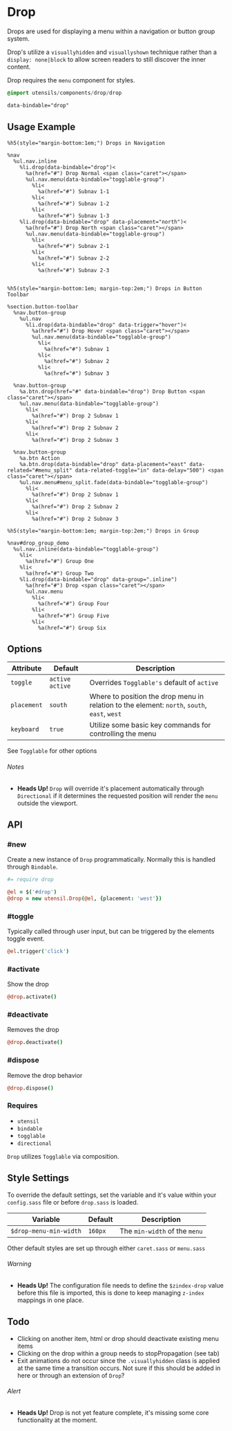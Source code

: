 
# Drop
Drops are used for displaying a menu within a navigation or button group
system.

Drop's utilize a `visuallyhidden` and `visuallyshown` technique rather
than a `display: none|block` to allow screen readers to still discover
the inner content.

Drop requires the `menu` component for styles.

```sass
@import utensils/components/drop/drop
```

```html
data-bindable="drop"
```

## Usage Example

<!--~ markup/drop.html.haml -->
```haml
%h5(style="margin-bottom:1em;") Drops in Navigation

%nav
  %ul.nav.inline
    %li.drop(data-bindable="drop")<
      %a(href="#") Drop Normal <span class="caret"></span>
      %ul.nav.menu(data-bindable="togglable-group")
        %li<
          %a(href="#") Subnav 1-1
        %li<
          %a(href="#") Subnav 1-2
        %li<
          %a(href="#") Subnav 1-3
    %li.drop(data-bindable="drop" data-placement="north")<
      %a(href="#") Drop North <span class="caret"></span>
      %ul.nav.menu(data-bindable="togglable-group")
        %li<
          %a(href="#") Subnav 2-1
        %li<
          %a(href="#") Subnav 2-2
        %li<
          %a(href="#") Subnav 2-3


%h5(style="margin-bottom:1em; margin-top:2em;") Drops in Button Toolbar

%section.button-toolbar
  %nav.button-group
    %ul.nav
      %li.drop(data-bindable="drop" data-trigger="hover")<
        %a(href="#") Drop Hover <span class="caret"></span>
        %ul.nav.menu(data-bindable="togglable-group")
          %li<
            %a(href="#") Subnav 1
          %li<
            %a(href="#") Subnav 2
          %li<
            %a(href="#") Subnav 3

  %nav.button-group
    %a.btn.drop(href="#" data-bindable="drop") Drop Button <span class="caret"></span>
    %ul.nav.menu(data-bindable="togglable-group")
      %li<
        %a(href="#") Drop 2 Subnav 1
      %li<
        %a(href="#") Drop 2 Subnav 2
      %li<
        %a(href="#") Drop 2 Subnav 3

  %nav.button-group
    %a.btn Action
    %a.btn.drop(data-bindable="drop" data-placement="east" data-related="#menu_split" data-related-toggle="in" data-delay="500") <span class="caret"></span>
    %ul.nav.menu#menu_split.fade(data-bindable="togglable-group")
      %li<
        %a(href="#") Drop 2 Subnav 1
      %li<
        %a(href="#") Drop 2 Subnav 2
      %li<
        %a(href="#") Drop 2 Subnav 3

%h5(style="margin-bottom:1em; margin-top:2em;") Drops in Group

%nav#drop_group_demo
  %ul.nav.inline(data-bindable="togglable-group")
    %li<
      %a(href="#") Group One
    %li<
      %a(href="#") Group Two
    %li.drop(data-bindable="drop" data-group=".inline")
      %a(href="#") Drop <span class="caret"></span>
      %ul.nav.menu
        %li<
          %a(href="#") Group Four
        %li<
          %a(href="#") Group Five
        %li<
          %a(href="#") Group Six
```
<!-- end -->

## Options

Attribute   | Default         | Description
----------- | --------------- | -------------------------------------------
`toggle`    | `active active` | Overrides `Togglable's` default of `active`
`placement` | `south`         | Where to position the drop menu in relation to the element: `north`, `south`, `east`, `west`
`keyboard`  | `true`          | Utilize some basic key commands for controlling the menu

See `Togglable` for other options 

###### Notes  
- **Heads Up!** `Drop` will override it's placement automatically
  through `Directional` if it determines the requested position will
  render the `menu` outside the viewport.

## API

### #new
Create a new instance of `Drop` programmatically. Normally this is
handled through `Bindable`. 

```coffee
#= require drop

@el = $('#drop')
@drop = new utensil.Drop(@el, {placement: 'west'})
```

### #toggle
Typically called through user input, but can be triggered by the
elements toggle event.

```coffee
@el.trigger('click')
```

### #activate
Show the drop

```coffee
@drop.activate()
```

### #deactivate
Removes the drop

```coffee
@drop.deactivate()
```

### #dispose
Remove the drop behavior

```coffee
@drop.dispose()
```

### Requires
- `utensil`
- `bindable`
- `togglable`
- `directional`

`Drop` utilizes `Togglable` via composition.

## Style Settings
To override the default settings, set the variable and it's value within
your `config.sass` file or before `drop.sass` is loaded.

Variable               | Default  | Description
---------------------- | -------- | -------------------------------------------
`$drop-menu-min-width` | `160px`  | The `min-width` of the `menu`

Other default styles are set up through either `caret.sass` or
`menu.sass`

###### Warning
- **Heads Up!** The configuration file needs to define the `$zindex-drop`
value before this file is imported, this is done to keep managing
`z-index` mappings in one place.

## Todo
- Clicking on another item, html or drop should deactivate existing menu items
- Clicking on the drop within a group needs to stopPropagation (see tab)
- Exit animations do not occur since the `.visuallyhidden` class is
  applied at the same time a transition occurs. Not sure if this should
  be added in here or through an extension of `Drop`?

###### Alert
- **Heads Up!** Drop is not yet feature complete, it's missing some core
  functionality at the moment.

